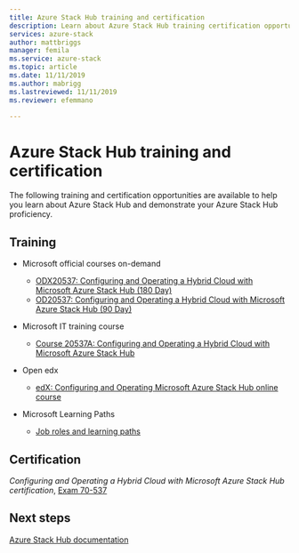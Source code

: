 ```yaml
---
title: Azure Stack Hub training and certification
description: Learn about Azure Stack Hub training certification opportunities
services: azure-stack
author: mattbriggs
manager: femila
ms.service: azure-stack
ms.topic: article
ms.date: 11/11/2019
ms.author: mabrigg
ms.lastreviewed: 11/11/2019
ms.reviewer: efemmano

---
```


# Azure Stack Hub training and certification

The following training and certification opportunities are available to help you learn about Azure Stack Hub and demonstrate your Azure Stack Hub proficiency.

## Training

- Microsoft official courses on-demand
   - [ODX20537: Configuring and Operating a Hybrid Cloud with Microsoft Azure Stack Hub (180 Day)](https://www.microsoft.com/en-us/learning/course.aspx?cid=ODX20537)
   - [OD20537: Configuring and Operating a Hybrid Cloud with Microsoft Azure Stack Hub (90 Day)](https://www.microsoft.com/en-us/learning/course.aspx?cid=OD20537)

- Microsoft IT training course
   - [Course 20537A: Configuring and Operating a Hybrid Cloud with Microsoft Azure Stack Hub](https://aka.ms/azsmoc)

- Open edx
   - [edX: Configuring and Operating Microsoft Azure Stack Hub online course](https://aka.ms/AzureStackMOOC)
   
- Microsoft Learning Paths
   - [Job roles and learning paths](https://azure.microsoft.com/training/learning-paths/)

## Certification

*Configuring and Operating a Hybrid Cloud with Microsoft Azure Stack Hub certification*, [Exam 70-537](https://www.microsoft.com/learning/exam-70-537.aspx)

## Next steps

[Azure Stack Hub documentation](/azure-stack/operator)
